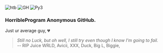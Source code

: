 ![htb](https://img.shields.io/badge/-HackTheBox-000000?style=flat&logo=codesandbox&logoColor=9FEF00)
![GH](https://img.shields.io/badge/-Github-000000?style=flat&logo=Github&logoColor=white)
![Py3](https://img.shields.io/pypi/pyversions/Django)

### HorribleProgram Anonymous GitHub.

Just ur average guy, :broken_heart:	

> _Still no Luck, but oh well, I still try even though I know I'm going to fail._ 
> -- RIP Juice WRLD, Avicii, XXX, Duck, Big L, Biggie, 
